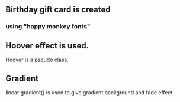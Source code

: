 ## Birthday gift card is created

### using "happy monkey fonts"

## Hoover effect is used.

Hoover is a pseudo class.

## Gradient

linear gradient() is used to give gradient background and fade effect.
